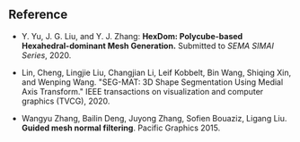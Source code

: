## Reference

- Y. Yu, J. G. Liu, and Y. J. Zhang: **HexDom: Polycube-based Hexahedral-dominant Mesh Generation.** Submitted to *SEMA SIMAI Series*, 2020.

- Lin, Cheng, Lingjie Liu, Changjian Li, Leif Kobbelt, Bin Wang, Shiqing Xin, and Wenping Wang. "SEG-MAT: 3D Shape Segmentation Using Medial Axis Transform." IEEE transactions on visualization and computer graphics (TVCG), 2020.

- Wangyu Zhang, Bailin Deng, Juyong Zhang, Sofien Bouaziz, Ligang Liu. **Guided mesh normal filtering**. Pacific Graphics 2015.


